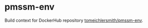 
# pmssm-env

Build context for DockerHub repository [tomeichlersmith/pmssm-env](https://hub.docker.com/repository/docker/tomeichlersmith/pmssm-env).
